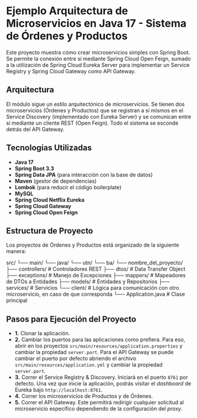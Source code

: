 # Ejemplo Arquitectura de Microservicios en Java 17 - Sistema de Órdenes y Productos

Este proyecto muestra cómo crear microservicios simples con Spring Boot. Se permite la conexión entre sí mediante Spring Cloud Open Feign, sumado a la utilización de Spring Cloud Eureka Server para implementar un Service Registry y Spring Cloud Gateway como API Gateway.

## Arquitectura
El módulo sigue un estilo arquitectónico de microservicios. Se tienen dos microservicios (Órdenes y Productos) que se registran a sí mismos en el Service Discovery (implementado con Eureka Server) y se comunican entre sí mediante un cliente REST (Open Feign). Todo el sistema se esconde detrás del API Gateway.

## Tecnologías Utilizadas

- **Java 17**
- **Spring Boot 3.3**
- **Spring Data JPA** (para interacción con la base de datos)
- **Maven** (gestor de dependencias)
- **Lombok** (para reducir el código boilerplate)
- **MySQL**
- **Spring Cloud Netflix Eureka**
- **Spring Cloud Gateway**
- **Spring Cloud Open Feign**

## Estructura de Proyecto
Los proyectos de Órdenes y Productos está organizado de la siguiente manera:

src/
 └── main/
     └── java/
         └── utn/
             └── ba/
                 └── nombre_del_proyecto/
                     ├── controllers/      # Controladores REST
                     ├── dtos/             # Data Transfer Object
                     ├── exceptions/       # Manejo de Excepciones
                     ├── mappers/          # Mapeadores de DTOs a Entidades
                     ├── models/           # Entidades y Repositorios
                     ├── services/         # Servicios
                     └── client/           # Lógica para comunicación con otro microservicio, en caso de que corresponda
                     └── Application.java  # Clase principal

## Pasos para Ejecución del Proyecto

- **1.** Clonar la aplicación.
- **2.** Cambiar los puertos para las aplicaciones como prefiera. Para eso, abrir en los proyectos  `src/main/resources/application.properties` y cambiar la propiedad `server.port`. Para el API Gateway se puede cambiar el puerto por defecto abriendo el archivo  `src/main/resources/application.yml` y cambiar la propiedad `server.port`.
- **3.** Correr el Service Registry & Discovery. Iniciará en el puerto `8761` por defecto. Una vez que inicie la aplicación, podrás visitar el *dashboard* de Eureka bajo  `http://localhost:8761`.
- **4.** Correr los microservicios de Productos y de Órdenes.
- **5.** Correr el API Gateway. Este permitirá redirigir cualquier solicitud al microservicio específico dependiendo de la configuración del *proxy*. 
